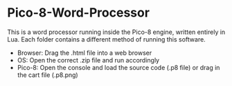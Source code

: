 # Pico-8-Word-Processor
This is a word processor running inside the Pico-8 engine, written entirely in Lua. Each folder contains a different method of running this software. 
- Browser: Drag the .html file into a web browser
- OS: Open the correct .zip file and run accordingly
- Pico-8: Open the console and load the source code (.p8 file) or drag in the cart file (.p8.png)
